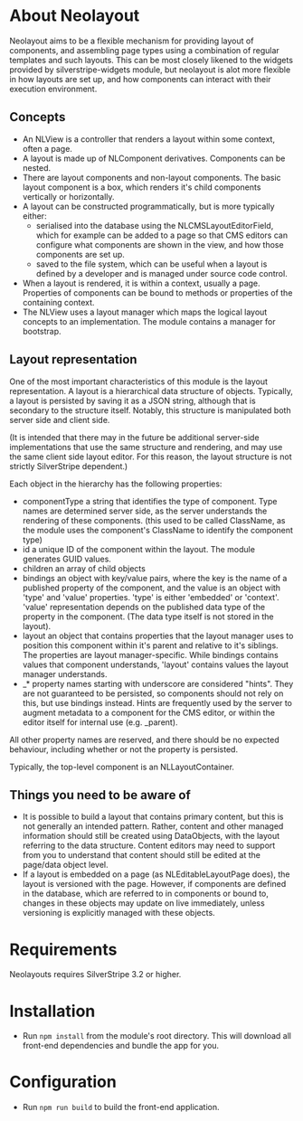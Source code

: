 About Neolayout
===============

Neolayout aims to be a flexible mechanism for providing layout of components, and assembling page types using a combination of regular templates and such layouts. This can be most closely likened to the widgets provided by silverstripe-widgets module, but neolayout is alot more flexible in how layouts are set up, and how components can interact with their execution environment.

Concepts
--------

 *  An NLView is a controller that renders a layout within some context,
    often a page.
 *  A layout is made up of NLComponent derivatives. Components can be nested.
 *  There are layout components and non-layout components. The basic layout
    component is a box, which renders it's child components vertically or
    horizontally.
 *  A layout can be constructed programmatically, but is more typically either:
     -  serialised into the database using the NLCMSLayoutEditorField, which
        for example can be added to a page so that CMS editors can configure
        what components are shown in the view, and how those components are
        set up.
     -  saved to the file system, which can be useful when a layout is defined
        by a developer and is managed under source code control.
 *  When a layout is rendered, it is within a context, usually a page.
    Properties of components can be bound to methods or properties of the
    containing context.
 *  The NLView uses a layout manager which maps the logical layout concepts
    to an implementation. The module contains a manager for bootstrap.

Layout representation
---------------------

One of the most important characteristics of this module is the layout representation. A layout is
a hierarchical data structure of objects. Typically, a layout is persisted by saving it as a JSON
string, although that is secondary to the structure itself. Notably, this structure is manipulated
both server side and client side.

(It is intended that there may in the future be additional server-side implementations that use the same
structure and rendering, and may use the same client side layout editor. For this reason, the layout structure
is not strictly SilverStripe dependent.)

Each object in the hierarchy has the following properties:

 *  componentType       a string that identifies the type of component. Type names are determined
                        server side, as the server understands the rendering of these components. (this
                        used to be called ClassName, as the module uses the component's ClassName
                        to identify the component type)
 *  id                  a unique ID of the component within the layout. The module generates GUID values.
 *  children            an array of child objects
 *  bindings            an object with key/value pairs, where the key is the name of a published property
                        of the component, and the value is an object with 'type' and 'value' properties.
                        'type' is either 'embedded' or 'context'. 'value' representation depends on the
                        published data type of the property in the component. (The data type itself is not
                        stored in the layout).
 *  layout              an object that contains properties that the layout manager uses to position this
                        component within it's parent and relative to it's siblings. The properties are
                        layout manager-specific. While bindings contains values that component understands,
                        'layout' contains values the layout manager understands.
 *  _*                  property names starting with underscore are considered "hints". They are not guaranteed
                        to be persisted, so components should not rely on this, but use bindings instead. Hints
                        are frequently used by the server to augment metadata to a component for the CMS editor,
                        or within the editor itself for internal use (e.g. _parent).

All other property names are reserved, and there should be no expected behaviour, including whether or not the
property is persisted.
    
Typically, the top-level component is an NLLayoutContainer.

Things you need to be aware of
------------------------------

 *  It is possible to build a layout that contains primary content, but this is not generally an intended pattern.
    Rather, content and other managed information should still be created using DataObjects, with the layout
    referring to the data structure. Content editors may need to support from you to understand that content should
    still be edited at the page/data object level.
 *  If a layout is embedded on a page (as NLEditableLayoutPage does), the layout is versioned with the page. However,
    if components are defined in the database, which are referred to in components or bound to, changes in these objects
    may update on live immediately, unless versioning is explicitly managed with these objects.

Requirements
============

Neolayouts requires SilverStripe 3.2 or higher.

Installation
============
 *  Run `npm install` from the module's root directory. This will download all
    front-end dependencies and bundle the app for you.

Configuration
=============
 * Run `npm run build` to build the front-end application.